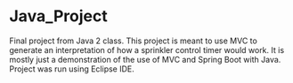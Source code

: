# Java_Project
Final project from Java 2 class. This project is meant to use MVC to generate an interpretation of how a sprinkler control timer would work. It is mostly just a demonstration of the use of MVC and Spring Boot with Java. Project was run using Eclipse IDE.
